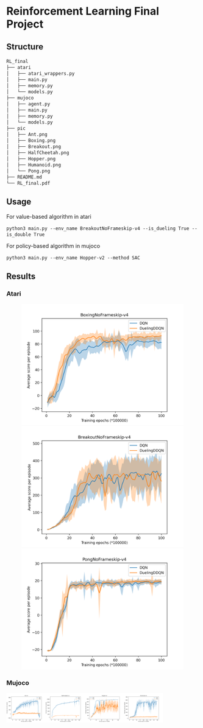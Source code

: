 # Reinforcement Learning Final Project

## Structure

```shell
RL_final
├── atari
│   ├── atari_wrappers.py
│   ├── main.py
│   ├── memory.py
│   └── models.py
├── mujoco
│   ├── agent.py
│   ├── main.py
│   ├── memory.py
│   └── models.py
├── pic
│   ├── Ant.png
│   ├── Boxing.png
│   ├── Breakout.png
│   ├── HalfCheetah.png
│   ├── Hopper.png
│   ├── Humanoid.png
│   └── Pong.png
├── README.md
└── RL_final.pdf
```

## Usage

For value-based algorithm in atari

```shell
python3 main.py --env_name BreakoutNoFrameskip-v4 --is_dueling True --is_double True
```

For policy-based algorithm in mujoco

```shell
python3 main.py --env_name Hopper-v2 --method SAC
```

## Results

### Atari

<figure class="third">     <img src="pic/Boxing.png">     <img src="pic/Breakout.png">     <img src="pic/Pong.png"> </figure>

### Mujoco

<img src="pic/Ant.png" alt="Ant" style="zoom:10%;" /><img src="pic/HalfCheetah.png" alt="HalfCheetah" style="zoom:10%;" /><img src="pic/Hopper.png" alt="Hopper" style="zoom:10%;" /><img src="pic/Humanoid.png" alt="Humanoid" style="zoom:10%;" />

